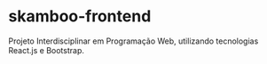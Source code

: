 # skamboo-frontend
Projeto Interdisciplinar em Programação Web, utilizando tecnologias React.js e Bootstrap.
